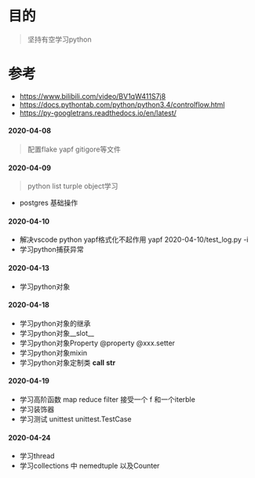 # 目的
> 坚持有空学习python
# 参考
- https://www.bilibili.com/video/BV1qW411S7j8       
- https://docs.pythontab.com/python/python3.4/controlflow.html
- https://py-googletrans.readthedocs.io/en/latest/


#### 2020-04-08
> 配置flake yapf gitigore等文件
#### 2020-04-09
> python list turple object学习
- postgres 基础操作
#### 2020-04-10
- 解决vscode python yapf格式化不起作用 yapf 2020-04-10/test_log.py -i
- 学习python捕获异常
#### 2020-04-13
- 学习python对象
#### 2020-04-18
- 学习python对象的继承
- 学习python对象__slot__
- 学习python对象Property @property  @xxx.setter
- 学习python对象mixin
- 学习python对象定制类 __call__ __str__
#### 2020-04-19
- 学习高阶函数 map reduce filter 接受一个 f 和一个iterble
- 学习装饰器
- 学习测试 unittest unittest.TestCase
#### 2020-04-24
- 学习thread
- 学习collections 中 nemedtuple 以及Counter